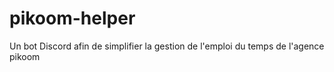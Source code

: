 # pikoom-helper
Un bot Discord afin de simplifier la gestion de l'emploi du temps de l'agence pikoom
